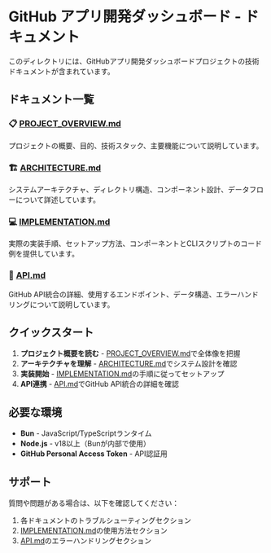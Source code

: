 # GitHub アプリ開発ダッシュボード - ドキュメント

このディレクトリには、GitHubアプリ開発ダッシュボードプロジェクトの技術ドキュメントが含まれています。

## ドキュメント一覧

### 📋 [PROJECT_OVERVIEW.md](./PROJECT_OVERVIEW.md)
プロジェクトの概要、目的、技術スタック、主要機能について説明しています。

### 🏗️ [ARCHITECTURE.md](./ARCHITECTURE.md)
システムアーキテクチャ、ディレクトリ構造、コンポーネント設計、データフローについて詳述しています。

### 💻 [IMPLEMENTATION.md](./IMPLEMENTATION.md)
実際の実装手順、セットアップ方法、コンポーネントとCLIスクリプトのコード例を提供しています。

### 🔌 [API.md](./API.md)
GitHub API統合の詳細、使用するエンドポイント、データ構造、エラーハンドリングについて説明しています。

## クイックスタート

1. **プロジェクト概要を読む** - [PROJECT_OVERVIEW.md](./PROJECT_OVERVIEW.md)で全体像を把握
2. **アーキテクチャを理解** - [ARCHITECTURE.md](./ARCHITECTURE.md)でシステム設計を確認
3. **実装開始** - [IMPLEMENTATION.md](./IMPLEMENTATION.md)の手順に従ってセットアップ
4. **API連携** - [API.md](./API.md)でGitHub API統合の詳細を確認

## 必要な環境

- **Bun** - JavaScript/TypeScriptランタイム
- **Node.js** - v18以上（Bunが内部で使用）
- **GitHub Personal Access Token** - API認証用

## サポート

質問や問題がある場合は、以下を確認してください：

1. 各ドキュメントのトラブルシューティングセクション
2. [IMPLEMENTATION.md](./IMPLEMENTATION.md)の使用方法セクション
3. [API.md](./API.md)のエラーハンドリングセクション

